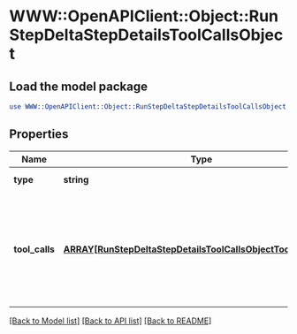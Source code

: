 # WWW::OpenAPIClient::Object::RunStepDeltaStepDetailsToolCallsObject

## Load the model package
```perl
use WWW::OpenAPIClient::Object::RunStepDeltaStepDetailsToolCallsObject;
```

## Properties
Name | Type | Description | Notes
------------ | ------------- | ------------- | -------------
**type** | **string** | Always &#x60;tool_calls&#x60;. | 
**tool_calls** | [**ARRAY[RunStepDeltaStepDetailsToolCallsObjectToolCallsInner]**](RunStepDeltaStepDetailsToolCallsObjectToolCallsInner.md) | An array of tool calls the run step was involved in. These can be associated with one of three types of tools: &#x60;code_interpreter&#x60;, &#x60;retrieval&#x60;, or &#x60;function&#x60;.  | [optional] 

[[Back to Model list]](../README.md#documentation-for-models) [[Back to API list]](../README.md#documentation-for-api-endpoints) [[Back to README]](../README.md)


